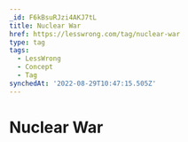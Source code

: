 ```yaml
---
_id: F6kBsuRJzi4AKJ7tL
title: Nuclear War
href: https://lesswrong.com/tag/nuclear-war
type: tag
tags:
  - LessWrong
  - Concept
  - Tag
synchedAt: '2022-08-29T10:47:15.505Z'
---
```

# Nuclear War

